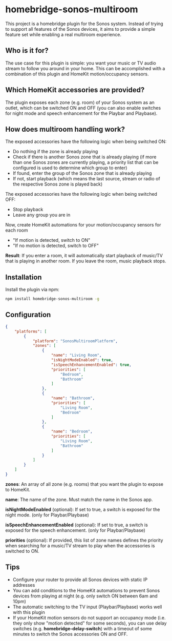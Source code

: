 # homebridge-sonos-multiroom

This project is a homebridge plugin for the Sonos system. Instead of trying to support all features of the Sonos devices, it aims to provide a simple feature set while enabling a real multiroom experience.

## Who is it for?

The use case for this plugin is simple: you want your music or TV audio stream to follow you around in your home. This can be accomplished with a combination of this plugin and HomeKit motion/occupancy sensors.

## Which HomeKit accessories are provided?

The plugin exposes each zone (e.g. room) of your Sonos system as an outlet, which can be switched ON and OFF (you can also enable switches for night mode and speech enhancement for the Playbar and Playbase).

## How does multiroom handling work?

The exposed accessories have the following logic when being switched ON:
* Do nothing if the zone is already playing
* Check if there is another Sonos zone that is already playing (if more than one Sonos zones are currently playing, a priority list that can be configured is used to determine which group to enter)
* If found, enter the group of the Sonos zone that is already playing
* If not, start playback (which means the last source, stream or radio of the respective Sonos zone is played back)

The exposed accessories have the following logic when being switched OFF:
* Stop playback
* Leave any group you are in

Now, create HomeKit automations for your motion/occupancy sensors for each room
* "If motion is detected, switch to ON"
* "If no motion is detected, switch to OFF"

**Result**: If you enter a room, it will automatically start playback of music/TV that is playing in another room. If you leave the room, music playback stops.

## Installation

Install the plugin via npm:

```bash
npm install homebridge-sonos-multiroom -g
```

## Configuration

```json
{
    "platforms": [
        {
            "platform": "SonosMultiroomPlatform",
            "zones": [
                {
                    "name": "Living Room",
                    "isNightModeEnabled": true,
                    "isSpeechEnhancementEnabled": true,
                    "priorities": [
                        "Bedroom",
                        "Bathroom"
                    ]
                },
                {
                    "name": "Bathroom",
                    "priorities": [
                        "Living Room",
                        "Bedroom"
                    ]
                },
                {
                    "name": "Bedroom",
                    "priorities": [
                        "Living Room",
                        "Bathroom"
                    ]
                }
            ]
        }
    ]
}
```

**zones**: An array of all zone (e.g. rooms) that you want the plugin to expose to HomeKit.

**name**: The name of the zone. Must match the name in the Sonos app.

**isNightModeEnabled** (optional): If set to true, a switch is exposed for the night mode. (only for Playbar/Playbase)

**isSpeechEnhancementEnabled** (optional): If set to true, a switch is exposed for the speech enhancement. (only for Playbar/Playbase)

**priorities** (optional): If provided, this list of zone names defines the priority when searching for a music/TV stream to play when the accessories is switched to ON.

## Tips

* Configure your router to provide all Sonos devices with static IP addresses
* You can add conditions to the HomeKit automations to prevent Sonos devices from playing at night (e.g. only switch ON between 6am and 10pm)
* The automatic switching to the TV input (Playbar/Playbase) works well with this plugin
* If your HomeKit motion sensors do not support an occupancy mode (i.e. they only show "motion detected" for some seconds), you can use delay switches (e.g. **homebridge-delay-switch**) with a timeout of some minutes to switch the Sonos accessories ON and OFF.

